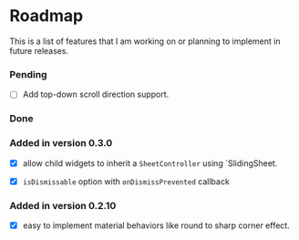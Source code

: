 # Roadmap

This is a list of features that I am working on or planning to implement in future releases.

### Pending

- [ ] Add top-down scroll direction support. 

### Done

### Added in version 0.3.0

- [x] allow child widgets to inherit a `SheetController` using `SlidingSheet.

- [x] `isDismissable` option with `onDismissPrevented` callback

### Added in version 0.2.10

- [x] easy to implement material behaviors like round to sharp corner effect.